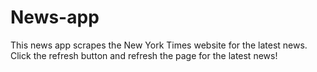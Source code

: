 # News-app
This news app scrapes the New York Times website for the latest news. Click the refresh button and refresh the page for the latest news!
